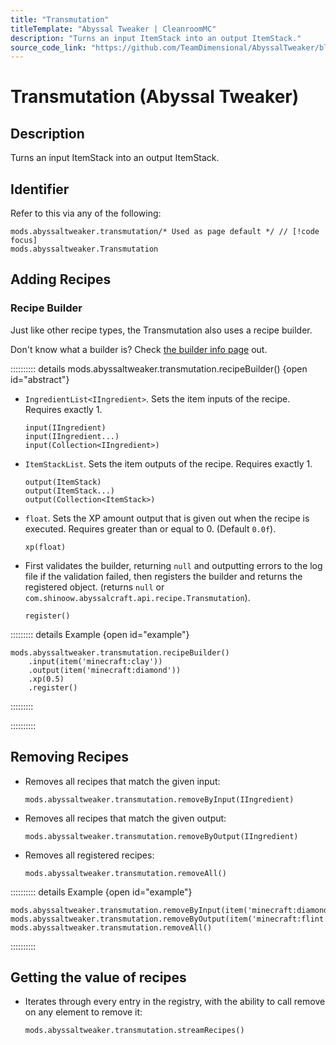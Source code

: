 ```yaml
---
title: "Transmutation"
titleTemplate: "Abyssal Tweaker | CleanroomMC"
description: "Turns an input ItemStack into an output ItemStack."
source_code_link: "https://github.com/TeamDimensional/AbyssalTweaker/blob/master/src/main/java/com/teamdimensional/abyssaltweaker/compat/groovyscript/RegistryTransmutation.java"
---
```


# Transmutation (Abyssal Tweaker)

## Description

Turns an input ItemStack into an output ItemStack.

## Identifier

Refer to this via any of the following:

```groovy:no-line-numbers {1}
mods.abyssaltweaker.transmutation/* Used as page default */ // [!code focus]
mods.abyssaltweaker.Transmutation
```


## Adding Recipes

### Recipe Builder

Just like other recipe types, the Transmutation also uses a recipe builder.

Don't know what a builder is? Check [the builder info page](../../getting_started/builder.md) out.

:::::::::: details mods.abyssaltweaker.transmutation.recipeBuilder() {open id="abstract"}
- `IngredientList<IIngredient>`. Sets the item inputs of the recipe. Requires exactly 1.

    ```groovy:no-line-numbers
    input(IIngredient)
    input(IIngredient...)
    input(Collection<IIngredient>)
    ```

- `ItemStackList`. Sets the item outputs of the recipe. Requires exactly 1.

    ```groovy:no-line-numbers
    output(ItemStack)
    output(ItemStack...)
    output(Collection<ItemStack>)
    ```

- `float`. Sets the XP amount output that is given out when the recipe is executed. Requires greater than or equal to 0. (Default `0.0f`).

    ```groovy:no-line-numbers
    xp(float)
    ```

- First validates the builder, returning `null` and outputting errors to the log file if the validation failed, then registers the builder and returns the registered object. (returns `null` or `com.shinoow.abyssalcraft.api.recipe.Transmutation`).

    ```groovy:no-line-numbers
    register()
    ```

::::::::: details Example {open id="example"}
```groovy:no-line-numbers
mods.abyssaltweaker.transmutation.recipeBuilder()
    .input(item('minecraft:clay'))
    .output(item('minecraft:diamond'))
    .xp(0.5)
    .register()
```

:::::::::

::::::::::

## Removing Recipes

- Removes all recipes that match the given input:

    ```groovy:no-line-numbers
    mods.abyssaltweaker.transmutation.removeByInput(IIngredient)
    ```

- Removes all recipes that match the given output:

    ```groovy:no-line-numbers
    mods.abyssaltweaker.transmutation.removeByOutput(IIngredient)
    ```

- Removes all registered recipes:

    ```groovy:no-line-numbers
    mods.abyssaltweaker.transmutation.removeAll()
    ```

:::::::::: details Example {open id="example"}
```groovy:no-line-numbers
mods.abyssaltweaker.transmutation.removeByInput(item('minecraft:diamond'))
mods.abyssaltweaker.transmutation.removeByOutput(item('minecraft:flint'))
mods.abyssaltweaker.transmutation.removeAll()
```

::::::::::

## Getting the value of recipes

- Iterates through every entry in the registry, with the ability to call remove on any element to remove it:

    ```groovy:no-line-numbers
    mods.abyssaltweaker.transmutation.streamRecipes()
    ```
